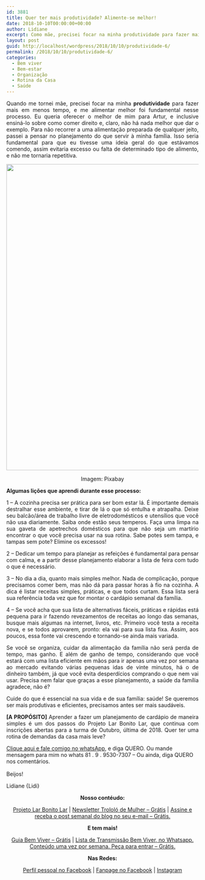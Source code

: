 ```yaml
---
id: 3881
title: Quer ter mais produtividade? Alimente-se melhor!
date: 2018-10-10T00:00:00+00:00
author: Lidiane
excerpt: Como mãe, precisei focar na minha produtividade para fazer mais em menos tempo, e me alimentar melhor foi fundamental nesse processo. Veja como fiz isso!
layout: post
guid: http://localhost/wordpress/2018/10/10/produtividade-6/
permalink: /2018/10/10/produtividade-6/
categories:
  - Bem viver
  - Bem-estar
  - Organização
  - Rotina da Casa
  - Saúde
---
```

<p align="justify">
  Quando me tornei mãe, precisei focar na minha <strong>produtividade</strong> para fazer mais em menos tempo, e me alimentar melhor foi fundamental nesse processo. Eu queria oferecer o melhor de mim para Artur, e inclusive ensiná-lo sobre como comer direito e, claro, não há nada melhor que dar o exemplo. Para não recorrer a uma alimentação preparada de qualquer jeito, passei a pensar no planejamento do que servir à minha família. Isso seria fundamental para que eu tivesse uma ideia geral do que estávamos comendo, assim evitaria excesso ou falta de determinado tipo de alimento, e não me tornaria repetitiva.
</p>

<p align="center">
  <img class="alignnone size-full wp-image-14724" src="http://www.trololodemulher.com.br/blog/wp-content/uploads/2018/10/PRODUTIVIDADE-ALIMENTACAO-SAUDAVEL-ORGANIZACAO-PESSOAL-GESTAO-DO-TEMPO-BLOG.jpg" alt="" width="800" height="800" />
</p>

<p align="center">
  Imagem: Pixabay
</p>

<p align="justify">
  <strong>Algumas lições que aprendi durante esse processo:</strong>
</p>

<p align="justify">
  1 – A cozinha precisa ser prática para ser bom estar lá. É importante demais destralhar esse ambiente, e tirar de lá o que só entulha e atrapalha. Deixe seu balcão/área de trabalho livre de eletrodomésticos e utensílios que você não usa diariamente. Saiba onde estão seus temperos. Faça uma limpa na sua gaveta de apetrechos domésticos para que não seja um martírio encontrar o que você precisa usar na sua rotina. Sabe potes sem tampa, e tampas sem pote? Elimine os excessos!
</p>

<p align="justify">
  2 – Dedicar um tempo para planejar as refeições é fundamental para pensar com calma, e a partir desse planejamento elaborar a lista de feira com tudo o que é necessário.
</p>

<p align="justify">
  3 – No dia a dia, quanto mais simples melhor. Nada de complicação, porque precisamos comer bem, mas não dá para passar horas à fio na cozinha. A dica é listar receitas simples, práticas, e que todos curtam. Essa lista será sua referência toda vez que for montar o cardápio semanal da família.
</p>

<p align="justify">
  4 – Se você acha que sua lista de alternativas fáceis, práticas e rápidas está pequena para ir fazendo revezamentos de receitas ao longo das semanas, busque mais algumas na internet, livros, etc. Primeiro você testa a receita nova, e se todos aprovarem, pronto: ela vai para sua lista fixa. Assim, aos poucos, essa fonte vai crescendo e tornando-se ainda mais variada.
</p>

<p align="justify">
  Se você se organiza, cuidar da alimentação da família não será perda de tempo, mas ganho. E além de ganho de tempo, considerando que você estará com uma lista eficiente em mãos para ir apenas uma vez por semana ao mercado evitando várias pequenas idas de vinte minutos, há o de dinheiro também, já que você evita desperdícios comprando o que nem vai usar. Precisa nem falar que graças a esse planejamento, a saúde da família agradece, não é?
</p>

<p align="justify">
  Cuide do que é essencial na sua vida e de sua família: saúde! Se queremos ser mais produtivas e eficientes, precisamos antes ser mais saudáveis.
</p>

<p align="justify">
  <strong>[A PROPÓSITO]</strong> Aprender a fazer um planejamento de cardápio de maneira simples é um dos passos do Projeto Lar Bonito Lar, que continua com inscrições abertas para a turma de Outubro, última de 2018. Quer ter uma rotina de demandas da casa mais leve?
</p>

<a href="https://bit.ly/2Ldn0bt" target="_blank" rel="noopener">Clique aqui e fale comigo no whatsApp</a>, e diga QUERO. Ou mande mensagem para mim no whats 81 . 9 . 9530-7307 – Ou ainda, diga QUERO nos comentários.

Beijos!<img src="https://static.xx.fbcdn.net/images/emoji.php/v9/fce/1.5/16/1f618.png" alt="" width="16" height="16" />

Lidiane {Lidi}

<p align="center">
  <strong>Nosso contéudo:</strong>
</p>

<p align="center">
  <a href="http://www.trololodemulher.com.br/projeto-lar-bonito-lar/" target="_blank" rel="noopener">Projeto Lar Bonito Lar</a> | <a href="http://www.trololodemulher.com.br/2018/02/28/newsletter/" target="_blank" rel="noopener">Newsletter Trololó de Mulher – Grátis</a> | <a href="https://feedburner.google.com/fb/a/mailverify?uri=blogBichaFemea&loc=en_US" target="_blank" rel="noopener">Assine e receba o post semanal do blog no seu e-mail – Grátis.</a>
</p>

<p align="center">
  <strong>E tem mais!</strong>
</p>

<p align="center">
  <a href="http://www.trololodemulher.com.br/2018/03/09/bem-viver/" target="_blank" rel="noopener">Guia Bem Viver – Grátis</a> | <a href="https://api.whatsapp.com/send?1=pt_BR&phone=5581995307307" target="_blank" rel="noopener">Lista de Transmissão Bem Viver, no Whatsapp. Conteúdo uma vez por semana. Peça para entrar – Grátis.</a>
</p>

<p align="center">
  <strong>Nas Redes:</strong>
</p>

<p align="center">
  <a href="https://www.facebook.com/lidiane.vasconcelos.94" target="_blank" rel="noopener">Perfil pessoal no Facebook</a> | <a href="https://www.facebook.com/TrololoMulher/" target="_blank" rel="noopener">Fanpage no Facebook</a> | <a href="https://www.instagram.com/trololodemulher/" target="_blank" rel="noopener">Instagram</a>
</p>

&nbsp;